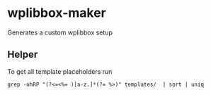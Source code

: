 # wplibbox-maker
Generates a custom wplibbox setup

## Helper
To get all template placeholders run 
```
grep -ohRP "(?<=<%= )[a-z.]*(?= %>)" templates/  | sort | uniq
```